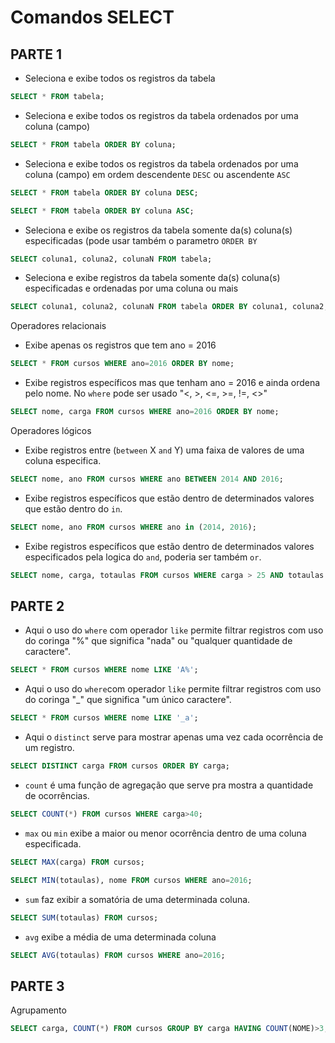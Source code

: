# Comandos SELECT

## PARTE 1

- Seleciona e exibe todos os registros da tabela

```sql
SELECT * FROM tabela;
```

- Seleciona e exibe todos os registros da tabela ordenados por uma coluna (campo)

```sql
SELECT * FROM tabela ORDER BY coluna;
```

- Seleciona e exibe todos os registros da tabela ordenados por uma coluna (campo) em ordem descendente `DESC` ou ascendente `ASC`

```sql
SELECT * FROM tabela ORDER BY coluna DESC;

SELECT * FROM tabela ORDER BY coluna ASC;
```

- Seleciona e exibe os registros da tabela somente da(s) coluna(s) especificadas (pode usar também o parametro `ORDER BY`

```sql
SELECT coluna1, coluna2, colunaN FROM tabela;
```

- Seleciona e exibe registros da tabela somente da(s) coluna(s) especificadas e ordenadas por uma coluna ou mais

```sql
SELECT coluna1, coluna2, colunaN FROM tabela ORDER BY coluna1, coluna2, colunaN;
```

Operadores relacionais

- Exibe apenas os registros que tem ano = 2016

```sql
SELECT * FROM cursos WHERE ano=2016 ORDER BY nome;
```

- Exibe registros específicos mas que tenham ano = 2016 e ainda ordena pelo nome. No `where` pode ser usado "&lt;, &gt;, &lt;=, &gt;=, !=, <>"

```sql
SELECT nome, carga FROM cursos WHERE ano=2016 ORDER BY nome;
```

Operadores lógicos

- Exibe registros entre (`between` X `and` Y) uma faixa de valores de uma coluna especifica.

```SQL
SELECT nome, ano FROM cursos WHERE ano BETWEEN 2014 AND 2016;
```

- Exibe registros específicos que estão dentro de determinados valores que estão dentro do `in`.

```sql
SELECT nome, ano FROM cursos WHERE ano in (2014, 2016);
```

- Exibe registros específicos que estão dentro de determinados valores especificados pela logica do `and`, poderia ser também `or`.

```sql
SELECT nome, carga, totaulas FROM cursos WHERE carga > 25 AND totaulas < 30;
```

## PARTE 2

- Aqui o uso do `where` com operador `like` permite filtrar registros com uso do coringa "%" que significa "nada" ou "qualquer quantidade de caractere".

```SQL
SELECT * FROM cursos WHERE nome LIKE 'A%';
```

- Aqui o uso do `where`com operador `like` permite filtrar registros com uso do coringa "_" que significa "um único caractere".

```sql
SELECT * FROM cursos WHERE nome LIKE '_a';
```

- Aqui o `distinct` serve para mostrar apenas uma vez cada ocorrência de um registro.

```sql
SELECT DISTINCT carga FROM cursos ORDER BY carga;
```

- `count` é uma função de agregação que serve pra mostra a quantidade de ocorrências.

```sql
SELECT COUNT(*) FROM cursos WHERE carga>40;
```

- `max` ou `min` exibe a maior ou menor ocorrência dentro de uma coluna especificada.

```sql
SELECT MAX(carga) FROM cursos;

SELECT MIN(totaulas), nome FROM cursos WHERE ano=2016;
```

- `sum` faz exibir a somatória de uma determinada coluna.

```sql
SELECT SUM(totaulas) FROM cursos;
```

- `avg` exibe a média de uma determinada coluna

```sql
SELECT AVG(totaulas) FROM cursos WHERE ano=2016;
```

## PARTE 3

Agrupamento

```sql
SELECT carga, COUNT(*) FROM cursos GROUP BY carga HAVING COUNT(NOME)>3;
```